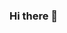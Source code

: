 ### Hi there 👋

<!--
**mohdsadique1/mohdsadique1** is a ✨ _special_ ✨ repository because its `README.md` (Animated Calculator) appears on your GitHub profile.

Here are some ideas to get you started:

- 🔭 I’m currently working on Animated Calculator
- 🌱 I’m currently learning how can i add the aniamtion on calculator
- 👯 I’m looking to collaborate on my personal experience
- 🤔 I’m looking for help with ...
- 💬 Ask me about my projects
- 📫 How to reach me: ...
- 😄 Pronouns: ...
- ⚡ Fun fact: ...
-->
